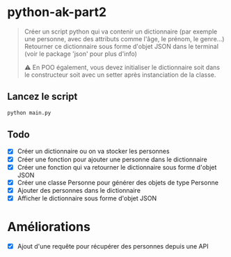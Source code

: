 # python-ak-part2

> Créer un script python qui va contenir un dictionnaire (par exemple une personne, avec des attributs comme l'âge, le prénom, le genre...)
> Retourner ce dictionnaire sous forme d'objet JSON dans le terminal (voir le package 'json' pour plus d'info)
> 
> ⚠️ En POO également, vous devez initialiser le dictionnaire soit dans le constructeur soit avec un setter après instanciation de la classe.

## Lancez le script

```bash
python main.py
```

## Todo
- [x] Créer un dictionnaire ou on va stocker les personnes
- [x] Créer une fonction pour ajouter une personne dans le dictionnaire
- [x] Créer une fonction qui va retourner le dictionnaire sous forme d'objet JSON
- [x] Créer une classe Personne pour générer des objets de type Personne
- [x] Ajouter des personnes dans le dictionnaire
- [x] Afficher le dictionnaire sous forme d'objet JSON

# Améliorations

- [x] Ajout d'une requête pour récupérer des personnes depuis une API

